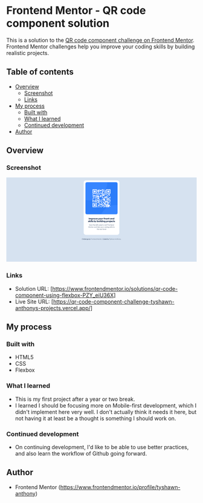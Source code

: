# Frontend Mentor - QR code component solution

This is a solution to the [QR code component challenge on Frontend Mentor](https://www.frontendmentor.io/challenges/qr-code-component-iux_sIO_H). Frontend Mentor challenges help you improve your coding skills by building realistic projects.

## Table of contents

- [Overview](#overview)
  - [Screenshot](#screenshot)
  - [Links](#links)
- [My process](#my-process)
  - [Built with](#built-with)
  - [What I learned](#what-i-learned)
  - [Continued development](#continued-development)
- [Author](#author)

## Overview

### Screenshot

![](images/project-screenshot.png)

### Links

- Solution URL: [https://www.frontendmentor.io/solutions/qr-code-component-using-flexbox-PZY_eiU36X]
- Live Site URL: [https://qr-code-component-challenge-tyshawn-anthonys-projects.vercel.app/]

## My process

### Built with

- HTML5
- CSS
- Flexbox

### What I learned

- This is my first project after a year or two break.
- I learned I should be focusing more on Mobile-first development, which I didn't implement here very well. I don't actually think it needs it here, but not having it at least be a thought is something I should work on.

### Continued development

- On continuing development, I'd like to be able to use better practices, and also learn the workflow of Github going forward.

## Author

- Frontend Mentor (https://www.frontendmentor.io/profile/tyshawn-anthony)
